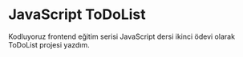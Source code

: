 # JavaScript ToDoList

Kodluyoruz frontend eğitim serisi JavaScript dersi ikinci ödevi olarak ToDoList projesi yazdım.
